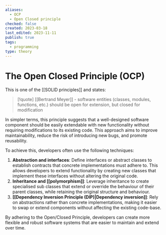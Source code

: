 ```yaml
---
aliases:
  - OCP
  - Open Closed principle
checked: false
created: 2023-03-18
last_edited: 2023-11-11
publish: true
tags:
  - programming
type: theory
---
```

# The Open Closed Principle (OCP)

This is one of the [[SOLID principles]] and states:

>[!quote] [[Bertrand Meyer]] -
>software entities (classes, modules, functions, etc.) should be open for extension, but closed for modification

In simpler terms, this principle suggests that a well-designed software component should be easily extendable with new functionality without requiring modifications to its existing code. This approach aims to improve maintainability, reduce the risk of introducing new bugs, and promote reusability.

To achieve this, developers often use the following techniques:

1.  **Abstraction and interfaces**: Define interfaces or abstract classes to establish contracts that concrete implementations must adhere to. This allows developers to extend functionality by creating new classes that implement these interfaces without altering the original code.
2.  **Inheritance and [[polymorphism]]**: Leverage inheritance to create specialised sub classes that extend or override the behaviour of their parent classes, while retaining the original structure and behaviour.
3.  **[[Dependency Inversion Principle (DIP)|Dependency inversion]]**: Rely on abstractions rather than concrete implementations, making it easier to swap or extend components without affecting the existing code-base.

By adhering to the Open/Closed Principle, developers can create more flexible and robust software systems that are easier to maintain and extend over time.

